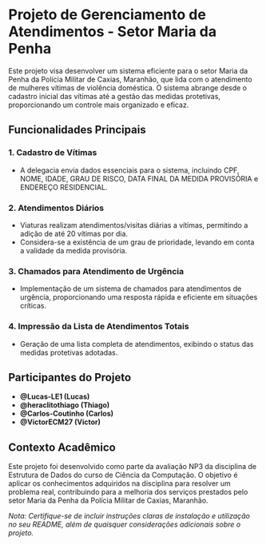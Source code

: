# Projeto de Gerenciamento de Atendimentos - Setor Maria da Penha

Este projeto visa desenvolver um sistema eficiente para o setor Maria da Penha da Polícia Militar de Caxias, Maranhão, que lida com o atendimento de mulheres vítimas de violência doméstica. O sistema abrange desde o cadastro inicial das vítimas até a gestão das medidas protetivas, proporcionando um controle mais organizado e eficaz.

## Funcionalidades Principais

### 1. Cadastro de Vítimas
- A delegacia envia dados essenciais para o sistema, incluindo CPF, NOME, IDADE, GRAU DE RISCO, DATA FINAL DA MEDIDA PROVISÓRIA e ENDEREÇO RESIDENCIAL.
  
### 2. Atendimentos Diários
- Viaturas realizam atendimentos/visitas diárias a vítimas, permitindo a adição de até 20 vítimas por dia.
- Considera-se a existência de um grau de prioridade, levando em conta a validade da medida provisória.

### 3. Chamados para Atendimento de Urgência
- Implementação de um sistema de chamados para atendimentos de urgência, proporcionando uma resposta rápida e eficiente em situações críticas.

### 4. Impressão da Lista de Atendimentos Totais
- Geração de uma lista completa de atendimentos, exibindo o status das medidas protetivas adotadas.

## Participantes do Projeto
- **@Lucas-LE1 (Lucas)**
- **@heraclitothiago (Thiago)**
- **@Carlos-Coutinho (Carlos)**
- **@VictorECM27 (Victor)**

## Contexto Acadêmico

Este projeto foi desenvolvido como parte da avaliação NP3 da disciplina de Estrutura de Dados do curso de Ciência da Computação. O objetivo é aplicar os conhecimentos adquiridos na disciplina para resolver um problema real, contribuindo para a melhoria dos serviços prestados pelo setor Maria da Penha da Polícia Militar de Caxias, Maranhão.

*Nota: Certifique-se de incluir instruções claras de instalação e utilização no seu README, além de quaisquer considerações adicionais sobre o projeto.*
